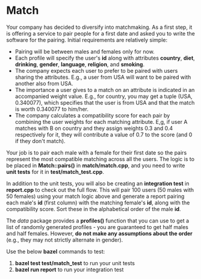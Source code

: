 # Match

Your company has decided to diversify into matchmaking. As a first step, it is offering a service to pair people for a first date and asked you to write the software for the pairing. Initial requirements are relatively simple:

* Pairing will be between males and females only for now.
* Each profile will specify the user's **id** along with attributes **country**, **diet**, **drinking**, **gender**, **language**, **religion**, and **smoking**.
* The company expects each user to prefer to be paired with users sharing the attributes. E.g., a user from USA will want to be paired with another also from USA.
* The importance a user gives to a match on an attribute is indicated in an accompanied weight value. E.g., for country, you may get a tuple (USA, 0.340077), which specifies that the user is from USA and that the match is worth 0.340077 to him/her.
* The company calculates a compatibility score for each pair by combining the user weights for each matching attribute. E,g, if user A matches with B on country and they assign weights 0.3 and 0.4 respectively for it, they will contribute a value of 0.7 to the score (and 0 if they don't match).

Your job is to pair each male with a female for their first date so the pairs represent the most compatible matching across all the users. The logic is to be placed in **Match::pairs()** in **match/match.cpp**, and you need to write **unit tests** for it in **test/match_test.cpp**.

In addition to the unit tests, you will also be creating an **integration test** in **report.cpp** to check out the full flow. This will pair 100 users (50 males with 50 females) using your match logic above and generate a report pairing each male's **id** (first column) with the matching female's **id**, along with the compatibility score. Sort these in the alphabetical order of the male **id**.

The *data* package provides a **profiles()** function that you can use to get a list of randomly generated profiles - you are guaranteed to get half males and half females. However, **do not make any assumptions about the order** (e.g., they may not strictly alternate in gender).

Use the below **bazel** commands to test:

1. **bazel test test/match_test** to run your unit tests
2. **bazel run report** to run your integration test